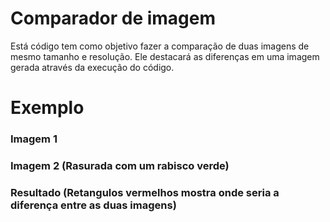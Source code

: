# Comparador de imagem
Está código tem como objetivo fazer a comparação de duas imagens de mesmo tamanho e resolução. Ele destacará as diferenças em uma imagem gerada através da execução do código. 

# Exemplo

### Imagem 1

### Imagem 2 (Rasurada com um rabisco verde)

### Resultado (Retangulos vermelhos mostra onde seria a diferença entre as duas imagens)
